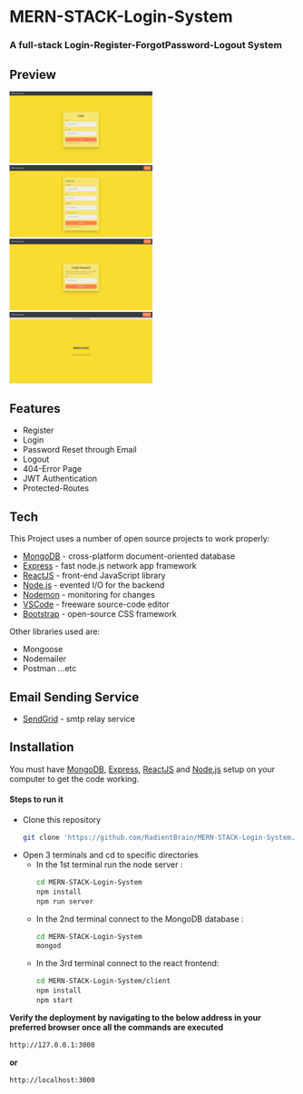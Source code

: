 # MERN-STACK-Login-System
### A full-stack Login-Register-ForgotPassword-Logout System

## Preview
<img src="https://github.com/RadientBrain/MERN-STACK-Login-System/blob/main/Login_img.jpg" width=50% height=50%>
<img src="https://github.com/RadientBrain/MERN-STACK-Login-System/blob/main/Register_img.jpg" width=50% height=50%>
<img src="https://github.com/RadientBrain/MERN-STACK-Login-System/blob/main/ForgotPass_img.jpg" width=50% height=50%>
<img src="https://github.com/RadientBrain/MERN-STACK-Login-System/blob/main/Welcome_img.jpg" width=50% height=50%>

## Features
- Register
- Login
- Password Reset through Email 
- Logout
- 404-Error Page
- JWT Authentication
- Protected-Routes

## Tech
This Project uses a number of open source projects to work properly:


- [MongoDB] - cross-platform document-oriented database
- [Express] - fast node.js network app framework 
- [ReactJS] - front-end JavaScript library
- [Node.js] - evented I/O for the backend
- [Nodemon] - monitoring for changes
- [VSCode]  - freeware source-code editor
- [Bootstrap]   - open-source CSS framework

Other libraries used are:
- Mongoose
- Nodemailer
- Postman
...etc

## Email Sending Service
- [SendGrid] - smtp relay service

## Installation

You must have [MongoDB], [Express], [ReactJS] and [Node.js] setup on your computer to get the code working.

#### Steps to run it
- Clone this repository
    ```sh
    git clone 'https://github.com/RadientBrain/MERN-STACK-Login-System.git'
    ```
- Open 3 terminals and cd to specific directories
    - In the 1st terminal run the node server :
        ```sh
        cd MERN-STACK-Login-System
        npm install
        npm run server
        ```
    - In the 2nd terminal connect to the MongoDB database :
        ```sh
        cd MERN-STACK-Login-System
        mongod
        ```
    - In the 3rd terminal connect to the react frontend:
        ```sh
        cd MERN-STACK-Login-System/client
        npm install
        npm start
        ```

**Verify the deployment by navigating to the below address in your preferred browser once all the commands are executed**

```sh
http://127.0.0.1:3000
```
**or**
```sh
http://localhost:3000
```


[//]: # (These are reference links used in the body of this note and get stripped out when the markdown processor does its job. There is no need to format nicely because it shouldn't be seen. Thanks SO - http://stackoverflow.com/questions/4823468/store-comments-in-markdown-syntax)

   [SendGrid]: <https://sendgrid.com/>
   [MongoDB]: <https://www.mongodb.com/>
   [Nodemon]: <https://nodemon.io/>
   [Node.js]: <http://nodejs.org>
   [Bootstrap]: <https://getbootstrap.com/>
   [Express]: <http://expressjs.com>
   [ReactJS]: <https://reactjs.org/>
   [VSCode]: <https://code.visualstudio.com/>